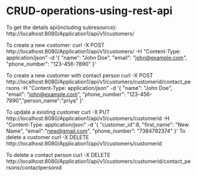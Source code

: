 # CRUD-operations-using-rest-api

To get the details api(including subresource):
http://localhost:8080/Application1/api/v1/customers/

To create a new customer:
curl -X POST http://localhost:8080/Application1/api/v1/customers/ -H "Content-Type: application/json" -d '{
        "name": "John Doe",
        "email": "john@example.com",
        "phone_number": "123-456-7890"
        }'

To create a new customer with contact person
curl -X POST http://localhost:8080/Application1/api/v1/customers/customerid/contact_persons -H "Content-Type: application/json" -d '{
        "name": "John Doe",
        "email": "john@example.com",
        "phone_number": "123-456-7890","person_name":"priya"
        }'
        
To update a existing customer
 curl -X PUT http://localhost:8080/Application1/api/v1/customers/customerid -H "Content-Type: application/json" -d '{
           "customer_id":8,
         "first_name": "New Name",
         "email":"new@gmail.com",
         "phone_number": "7384792374"
         }'
To delete a customer
curl -X DELETE http://localhost:8080/Application1/api/v1/customers/customerid

To delete a contact person 
curl -X DELETE http://localhost:8080/Application1/api/v1/customers/customerid/contact_persons/contactpersonid
